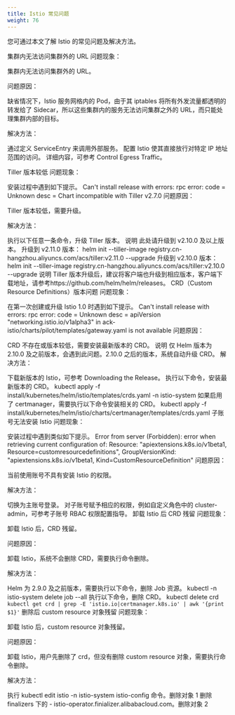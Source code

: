 ```yaml
---
title: Istio 常见问题
weight: 76
---
```


您可通过本文了解 Istio 的常见问题及解决方法。

集群内无法访问集群外的 URL
问题现象：

集群内无法访问集群外的 URL。

问题原因：

缺省情况下，Istio 服务网格内的 Pod，由于其 iptables 将所有外发流量都透明的转发给了 Sidecar，所以这些集群内的服务无法访问集群之外的 URL，而只能处理集群内部的目标。

解决方法：

通过定义 ServiceEntry 来调用外部服务。
配置 Istio 使其直接放行对特定 IP 地址范围的访问。
详细内容，可参考 Control Egress Traffic。

Tiller 版本较低
问题现象：

安装过程中遇到如下提示。
Can't install release with errors: rpc error: code = Unknown desc = Chart incompatible with Tiller v2.7.0
问题原因：

Tiller 版本较低，需要升级。

解决方法：

执行以下任意一条命令，升级 Tiller 版本。
说明 此处请升级到 v2.10.0 及以上版本。
升级到 v2.11.0 版本：
helm init --tiller-image registry.cn-hangzhou.aliyuncs.com/acs/tiller:v2.11.0 --upgrade
升级到 v2.10.0 版本：
helm init --tiller-image registry.cn-hangzhou.aliyuncs.com/acs/tiller:v2.10.0 --upgrade
说明 Tiller 版本升级后，建议将客户端也升级到相应版本，客户端下载地址，请参考https://github.com/helm/helm/releases。
CRD（Custom Resource Definitions）版本问题
问题现象：

在第一次创建或升级 Istio 1.0 时遇到如下提示。
Can't install release with errors: rpc error: code = Unknown desc = apiVersion "networking.istio.io/v1alpha3" in ack-istio/charts/pilot/templates/gateway.yaml is not available
问题原因：

CRD 不存在或版本较低，需要安装最新版本的 CRD。
说明 仅 Helm 版本为 2.10.0 及之前版本，会遇到此问题。2.10.0 之后的版本，系统自动升级 CRD。
解决方法：

下载新版本的 Istio，可参考 Downloading the Release。
执行以下命令，安装最新版本的 CRD。
kubectl apply -f install/kubernetes/helm/istio/templates/crds.yaml -n istio-system
如果启用了 certmanager，需要执行以下命令安装相关的 CRD。
kubectl apply -f install/kubernetes/helm/istio/charts/certmanager/templates/crds.yaml
子账号无法安装 Istio
问题现象：

安装过程中遇到类似如下提示。
Error from server (Forbidden): error when retrieving current configuration of:
Resource: "apiextensions.k8s.io/v1beta1, Resource=customresourcedefinitions", GroupVersionKind: "apiextensions.k8s.io/v1beta1, Kind=CustomResourceDefinition"
问题原因：

当前使用账号不具有安装 Istio 的权限。

解决方法：

切换为主账号登录。
对子账号赋予相应的权限，例如自定义角色中的 cluster-admin，可参考子账号 RBAC 权限配置指导。
卸载 Istio 后 CRD 残留
问题现象：

卸载 Istio 后，CRD 残留。

问题原因：

卸载 Istio，系统不会删除 CRD，需要执行命令删除。

解决方法：

Helm 为 2.9.0 及之前版本，需要执行以下命令，删除 Job 资源。
kubectl -n istio-system delete job --all
执行以下命令，删除 CRD。
kubectl delete crd `kubectl get crd | grep -E 'istio.io|certmanager.k8s.io' | awk '{print $1}'`
删除后 custom resource 对象残留
问题现象：

卸载 Istio 后，custom resource 对象残留。

问题原因：

卸载 Istio，用户先删除了 crd，但没有删除 custom resource 对象，需要执行命令删除。

解决方法：

执行 kubectl edit istio -n istio-system istio-config 命令。删除对象 1
删除 finalizers 下的 - istio-operator.finializer.alibabacloud.com。删除对象 2
